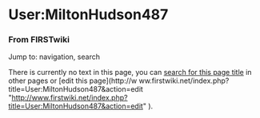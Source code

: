 

# User:MiltonHudson487

### From FIRSTwiki

Jump to: navigation, search

There is currently no text in this page, you can [search for this page
title](Special:Search/MiltonHudson487
"Special:Search/MiltonHudson487" ) in other pages or [edit this page](http://w
ww.firstwiki.net/index.php?title=User:MiltonHudson487&action=edit
"http://www.firstwiki.net/index.php?title=User:MiltonHudson487&action=edit" ).

